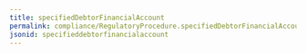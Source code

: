 ```yaml
---
title: specifiedDebtorFinancialAccount
permalink: compliance/RegulatoryProcedure.specifiedDebtorFinancialAccount.html
jsonid: specifieddebtorfinancialaccount
---
```

